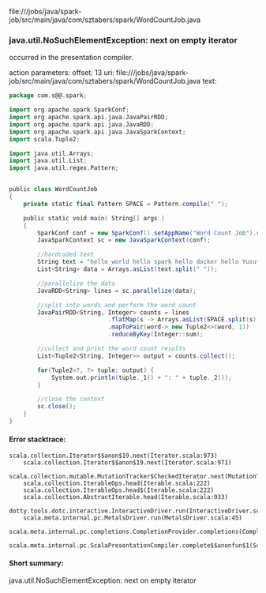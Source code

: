 file://<WORKSPACE>/jobs/java/spark-job/src/main/java/com/sztabers/spark/WordCountJob.java
### java.util.NoSuchElementException: next on empty iterator

occurred in the presentation compiler.

action parameters:
offset: 13
uri: file://<WORKSPACE>/jobs/java/spark-job/src/main/java/com/sztabers/spark/WordCountJob.java
text:
```scala
package com.s@@.spark;

import org.apache.spark.SparkConf;
import org.apache.spark.api.java.JavaPairRDD;
import org.apache.spark.api.java.JavaRDD;
import org.apache.spark.api.java.JavaSparkContext;
import scala.Tuple2;

import java.util.Arrays;
import java.util.List;
import java.util.regex.Pattern;


public class WordCountJob
{
	private static final Pattern SPACE = Pattern.compile(" ");

    public static void main( String[] args )
    {
        SparkConf conf = new SparkConf().setAppName("Word Count Job").setMaster("local");
		JavaSparkContext sc = new JavaSparkContext(conf);

		//hardcoded text
		String text = "hello world hello spark hello docker hello Yusuf hello java";
		List<String> data = Arrays.asList(text.split(" "));

		//parallelize the data
		JavaRDD<String> lines = sc.parallelize(data);

		//split into words and perform the word count
		JavaPairRDD<String, Integer> counts = lines
							.flatMap(s -> Arrays.asList(SPACE.split(s)).iterator())
							.mapToPair(word-> new Tuple2<>(word, 1))
							.reduceByKey(Integer::sum);

		//collect and print the word count results
		List<Tuple2<String, Integer>> output = counts.collect();

		for(Tuple2<?, ?> tuple: output) {
			System.out.println(tuple._1() + ": " + tuple._2());
		}

		//close the context
		sc.close();
    }
}
```



#### Error stacktrace:

```
scala.collection.Iterator$$anon$19.next(Iterator.scala:973)
	scala.collection.Iterator$$anon$19.next(Iterator.scala:971)
	scala.collection.mutable.MutationTracker$CheckedIterator.next(MutationTracker.scala:76)
	scala.collection.IterableOps.head(Iterable.scala:222)
	scala.collection.IterableOps.head$(Iterable.scala:222)
	scala.collection.AbstractIterable.head(Iterable.scala:933)
	dotty.tools.dotc.interactive.InteractiveDriver.run(InteractiveDriver.scala:168)
	scala.meta.internal.pc.MetalsDriver.run(MetalsDriver.scala:45)
	scala.meta.internal.pc.completions.CompletionProvider.completions(CompletionProvider.scala:46)
	scala.meta.internal.pc.ScalaPresentationCompiler.complete$$anonfun$1(ScalaPresentationCompiler.scala:136)
```
#### Short summary: 

java.util.NoSuchElementException: next on empty iterator